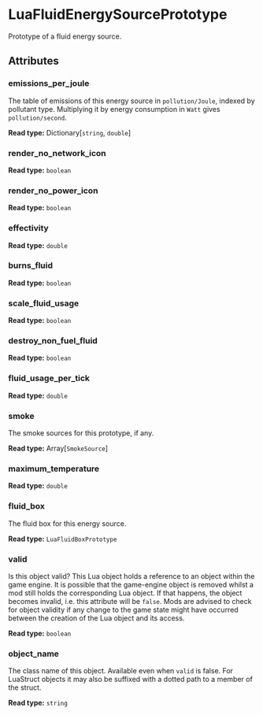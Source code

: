 # LuaFluidEnergySourcePrototype

Prototype of a fluid energy source.

## Attributes

### emissions_per_joule

The table of emissions of this energy source in `pollution/Joule`, indexed by pollutant type. Multiplying it by energy consumption in `Watt` gives `pollution/second`.

**Read type:** Dictionary[`string`, `double`]

### render_no_network_icon

**Read type:** `boolean`

### render_no_power_icon

**Read type:** `boolean`

### effectivity

**Read type:** `double`

### burns_fluid

**Read type:** `boolean`

### scale_fluid_usage

**Read type:** `boolean`

### destroy_non_fuel_fluid

**Read type:** `boolean`

### fluid_usage_per_tick

**Read type:** `double`

### smoke

The smoke sources for this prototype, if any.

**Read type:** Array[`SmokeSource`]

### maximum_temperature

**Read type:** `double`

### fluid_box

The fluid box for this energy source.

**Read type:** `LuaFluidBoxPrototype`

### valid

Is this object valid? This Lua object holds a reference to an object within the game engine. It is possible that the game-engine object is removed whilst a mod still holds the corresponding Lua object. If that happens, the object becomes invalid, i.e. this attribute will be `false`. Mods are advised to check for object validity if any change to the game state might have occurred between the creation of the Lua object and its access.

**Read type:** `boolean`

### object_name

The class name of this object. Available even when `valid` is false. For LuaStruct objects it may also be suffixed with a dotted path to a member of the struct.

**Read type:** `string`

